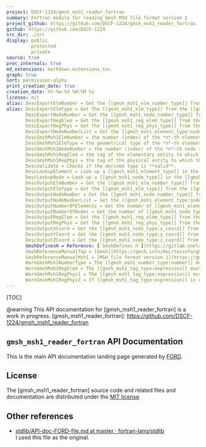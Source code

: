 ```yaml
---
project: DSCF-1224/gmsh_msh1_reader_fortran
summary: Fortran module for reading Gmsh MSH file format version 1
project_github: https://github.com/DSCF-1224/gmsh_msh1_reader_fortran
github: https://github.com/DSCF-1224
src_dir: ./src
display: public
         protected
         private
source: true
proc_internals: true
md_extensions: markdown.extensions.toc
graph: true
sort: permission-alpha
print_creation_date: true
creation_date: %Y-%m-%d %H:%M %z
license: mit
alias: DescExportElmNumber = Get the [[gmsh_msh1_elm_number_type]] from the [[gmsh_msh1_element_type]] (as integer).
alias: DescExportElmType = Get the [[gmsh_msh1_elm_type]] from the [[gmsh_msh1_element_type]] (as integer).
       DescExportNodeNumber = Get the [[gmsh_msh1_node_number_type]] from the [[gmsh_msh1_node_type]] (as integer).
       DescExportRegElem = Get the [[gmsh_msh1_reg_elem_type]] from the [[gmsh_msh1_element_type]] (as integer).
       DescExportRegPhys = Get the [[gmsh_msh1_reg_phys_type]] from the [[gmsh_msh1_element_type]] (as integer).
       DescExportNodeNumberList = Get the [[gmsh_msh1_element_type:node_number_list]] from the [[gmsh_msh1_element_type]] (as integer).
       DescGmshMsh1ElmNumber = the number (index) of the *n*-th element in the mesh.
       DescGmshMsh1ElmType = the geometrical type of the *n*-th element in the mesh.
       DescGmshMsh1NodeNumber = the number (index) of the *n*-th node in the mesh.
       DescGmshMsh1RegElem = the tag of the elementary entity to which the element belongs
       DescGmshMsh1RegPhys = the tag of the physical entity to which the element belongs
       DescValidate = Checks if the derived type is **valid**.
       DescLookupElement = Look up a [[gmsh_msh1_element_type]] in the [[gmsh_msh1_data_type]].
       DescLookupNode = Look up a [[gmsh_msh1_node_type]] in the [[gmsh_msh1_data_type]].
       DescOutputElmNumber = Get the [[gmsh_msh1_elm_number_type]] from the [[gmsh_msh1_element_type]] (as derived type).
       DescOutputElmType = Get the [[gmsh_msh1_elm_type]] from the [[gmsh_msh1_element_type]] (as derived type).
       DescOutputNodeNumber = Get the [[gmsh_msh1_node_number_type]] from the [[gmsh_msh1_node_type]] (as derived type).
       DescOutputNodeNumberList = Get the [[gmsh_msh1_element_type:node_number_list]] from the [[gmsh_msh1_element_type]] (as derived type).
       DescOutputNumberOfElements = Get the number of [[gmsh_msh1_element_type]]s in the [[gmsh_msh1_data_type]].
       DescOutputNumberOfNodes = Get the number of [[gmsh_msh1_node_type]]s
       DescOutputRegElem = Get the [[gmsh_msh1_reg_elem_type]] from the [[gmsh_msh1_element_type]] (as derived type).
       DescOutputRegPhys = Get the [[gmsh_msh1_reg_phys_type]] from the [[gmsh_msh1_element_type]] (as derived type).
       DescOutputXCoord = Get the [[gmsh_msh1_node_type:x_coord]] from the [[gmsh_msh1_node_type]].
       DescOutputYCoord = Get the [[gmsh_msh1_node_type:y_coord]] from the [[gmsh_msh1_node_type]].
       DescOutputZCoord = Get the [[gmsh_msh1_node_type:z_coord]] from the [[gmsh_msh1_node_type]].
       GmshDefinesH = Reference: [`GmshDefines.h`](https://gitlab.onelab.info/gmsh/gmsh/blob/master/src/common/GmshDefines.h)
       GmshReferenceManualTop = [Gmsh](https://gmsh.info/doc/texinfo/gmsh.html)
       GmshReferenceManualMsh1 = [MSH file format version 1](https://gmsh.info/doc/texinfo/gmsh.html#MSH-file-format-version-1-_0028Legacy_0029)
       WarnGmshMsh1NumberType = The [[gmsh_msh1_number_type:number]] must be a positive (non-zero) integer.
       WarnGmshMsh1RegElem = The [[gmsh_msh1_tag_type:expression]] must be a positive (non-zero) integer.
       WarnGmshMsh1RegPhys1 = The [[gmsh_msh1_tag_type:expression]] must be a positive integer, or zero.
       WarnGmshMsh1RegPhys2 = If [[gmsh_msh1_tag_type:expression]] is equal to zero, the element is considered not to belong to any physical entity.
---
```


[TOC]

@warning This API documentation for [gmsh_msh1_reader_fortran] is a work in progress.
[gmsh_msh1_reader_fortran]: https://github.com/DSCF-1224/gmsh_msh1_reader_fortran

`gmsh_msh1_reader_fortran` API Documentation
--------------------------------------------

This is the main API documentation landing page generated by [FORD](https://github.com/Fortran-FOSS-Programmers/ford#readme).

License
-------

The [gmsh_msh1_reader_fortran] source code and related files and documentation are distributed under the [MIT license](page/License.html).

Other references
---------
- [stdlib/API-doc-FORD-file.md at master · fortran-lang/stdlib](https://github.com/fortran-lang/stdlib/blob/master/API-doc-FORD-file.md)<br>
  I used this file as the original.

<!-- EOF -->
